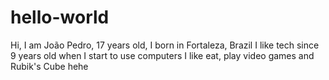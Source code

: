 # hello-world
Hi, I am João Pedro, 17 years old, I born in Fortaleza, Brazil
I like tech since 9 years old when I start to use computers
I like eat, play video games and Rubik's Cube hehe
